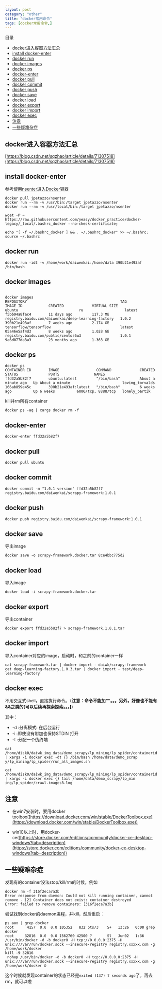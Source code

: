 ```yaml
---
layout: post
category: "other"
title: "docker常用命令"
tags: [docker常用命令,]
---
```


目录

<!-- TOC -->

- [docker进入容器方法汇总](#docker进入容器方法汇总)
- [install docker-enter](#install-docker-enter)
- [docker run](#docker-run)
- [docker images](#docker-images)
- [docker ps](#docker-ps)
- [docker-enter](#docker-enter)
- [docker pull](#docker-pull)
- [docker commit](#docker-commit)
- [docker push](#docker-push)
- [docker save](#docker-save)
- [docker load](#docker-load)
- [docker export](#docker-export)
- [docker import](#docker-import)
- [docker exec](#docker-exec)
- [注意](#注意)
- [一些疑难杂症](#一些疑难杂症)

<!-- /TOC -->

## docker进入容器方法汇总

[https://blog.csdn.net/sqzhao/article/details/71307518](https://blog.csdn.net/sqzhao/article/details/71307518)

## install docker-enter

参考[使用nsenter进入Docker容器](http://blog.csdn.net/fenglailea/article/details/44900401)
```
docker pull jpetazzo/nsenter
docker run --rm -v /usr/bin:/target jpetazzo/nsenter
docker run --rm -v /usr/local/bin:/target jpetazzo/nsenter

wget -P ~ https://raw.githubusercontent.com/yeasy/docker_practice/docker-legacy/_local/.bashrc_docker --no-check-certificate;

echo "[ -f ~/.bashrc_docker ] && . ~/.bashrc_docker" >> ~/.bashrc; source ~/.bashrc
```

## docker run

```
docker run -idt -v /home/work/daiwenkai:/home/data 390b21e493af /bin/bash
```

## docker images

```

docker images
REPOSITORY                                           TAG                 IMAGE ID            CREATED             VIRTUAL SIZE
ubuntu                            ru                   latest              f5bb94a8fac4        11 days ago         117.3 MB
registry.baidu.com/daiwenkai/deep-learning-factory   1.0.2               390b21e493af        7 weeks ago         2.174 GB
tensorflow/tensorflow                                latest              05a46e5af4d3        8 weeks ago         1.028 GB
registry.baidu.com/public/centos6u3                  1.0.1               9a6d077da3a3        23 months ago       1.363 GB
```

## docker ps

```
docker ps
CONTAINER ID        IMAGE                 COMMAND             CREATED              STATUS              PORTS                NAMES
ffd32a5b82f7        ubuntu:latest         "/bin/bash"         About a minute ago   Up About a minute                        loving_torvalds     
166ab859e45c        390b21e493af:latest   "/bin/bash"         6 weeks ago          Up 6 weeks          6006/tcp, 8888/tcp   lonely_bartik 
```

kill并rm所有container

```
docker ps -aq | xargs docker rm -f 
```

## docker-enter

```
docker-enter ffd32a5b82f7
```

## docker pull

```
docker pull ubuntu
```

## docker commit

```
docker commit -m "1.0.1 version" ffd32a5b82f7 registry.baidu.com/daiwenkai/scrapy-framework:1.0.1
```

## docker push

```
docker push registry.baidu.com/daiwenkai/scrapy-framework:1.0.1
```

## docker save

导出image

```
docker save -o scrapy-framework.docker.tar 8ce4bbc775d2
```

## docker load

导入image

```
docker load -i scrapy-framework.docker.tar 
```

## docker export

导出container

```
docker export ffd32a5b82f7 > scrapy-framework.1.0.1.tar    
```

## docker import

导入container对应的image，启动时，和之前的container一样

```
cat scrapy-framework.tar | docker import - daiwk/scrapy-framework  
cat deep-learning-factory.1.0.3.tar | docker import - test/deep-learning-factory  
```

## docker exec

不用交互式shell，直接执行命令。（**注意：命令不能加""。。。另外，好像也不能有&&之类的[可以后续再探索探索。。。]**）

其中：

+ -d :分离模式: 在后台运行
+ -i :即使没有附加也保持STDIN 打开
+ -t :分配一个伪终端

```
cat /home/disk0/daiwk_img_data/demo_scrapy/lp_mining/lp_spider/containerid | xargs -i docker exec -dt {} /bin/bash /home/data/demo_scrap
y/lp_mining/lp_spider/run_all_images.sh 

cat /home/disk0/daiwk_img_data/demo_scrapy/lp_mining/lp_spider/containerid | xargs -i docker exec {} tail /home/data/demo_scrapy/lp_min
ing/lp_spider/crawl.images8.log

```

## 注意

+ 在win7安装时，要用docker toolbox([https://download.docker.com/win/stable/DockerToolbox.exe](https://download.docker.com/win/stable/DockerToolbox.exe))

+ win10以上时，用docker-ce([https://store.docker.com/editions/community/docker-ce-desktop-windows?tab=description](https://store.docker.com/editions/community/docker-ce-desktop-windows?tab=description))


## 一些疑难杂症

发现有的container没法stop/kill/rm的时候，例如

```shell
docker rm -f 316f2eca7a3b
Error response from daemon: Could not kill running container, cannot remove - [2] Container does not exist: container destroyed
Error: failed to remove containers: [316f2eca7a3b]
```

尝试找到docker的daemon进程，并kill，然后重启：

```shell
ps aux | grep docker
root      4157  0.0  0.0 105352   832 pts/3    S+   13:26   0:00 grep docker
root     32816  0.0  0.0 1562760 42500 ?       Sl   Jun02   1:36 /usr/bin/docker -d -b docker0 -H tcp://0.0.0.0:2375 -H unix:///var/run/docker.sock --insecure-registry registry.xxxxx.com -g /home/work/docker
kill -9 32816
 nohup /usr/bin/docker -d -b docker0 -H tcp://0.0.0.0:2375 -H unix:///var/run/docker.sock --insecure-registry registry.xxxxx.com -g /home/work/docker &
```

这个时候就发现container的状态已经是```exited (137) 7 seconds ago```了，再去rm，就可以啦
